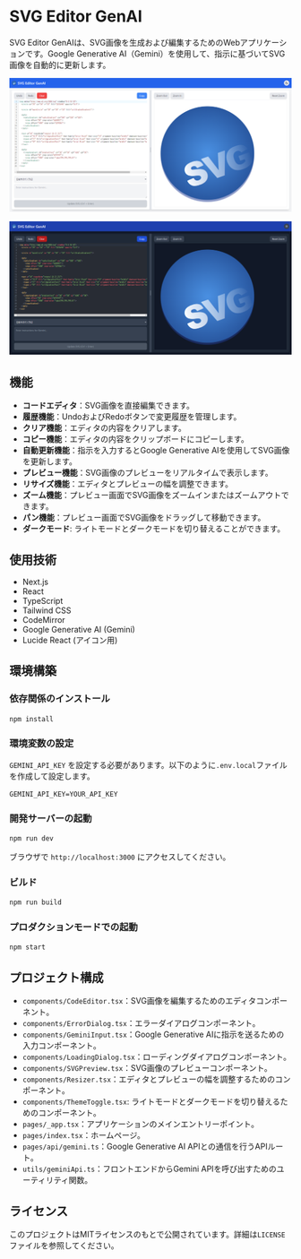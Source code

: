 # SVG Editor GenAI

SVG Editor GenAIは、SVG画像を生成および編集するためのWebアプリケーションです。Google Generative AI（Gemini）を使用して、指示に基づいてSVG画像を自動的に更新します。

![light_theme](/images/capture_light_theme.png)

![dark_theme](/images/capture_dark_theme.png)

## 機能

- **コードエディタ**：SVG画像を直接編集できます。
- **履歴機能**：UndoおよびRedoボタンで変更履歴を管理します。
- **クリア機能**：エディタの内容をクリアします。
- **コピー機能**：エディタの内容をクリップボードにコピーします。
- **自動更新機能**：指示を入力するとGoogle Generative AIを使用してSVG画像を更新します。
- **プレビュー機能**：SVG画像のプレビューをリアルタイムで表示します。
- **リサイズ機能**：エディタとプレビューの幅を調整できます。
- **ズーム機能**：プレビュー画面でSVG画像をズームインまたはズームアウトできます。
- **パン機能**：プレビュー画面でSVG画像をドラッグして移動できます。
- **ダークモード**: ライトモードとダークモードを切り替えることができます。

## 使用技術

- Next.js
- React
- TypeScript
- Tailwind CSS
- CodeMirror
- Google Generative AI (Gemini)
- Lucide React (アイコン用)

## 環境構築

### 依存関係のインストール

```bash
npm install
```

### 環境変数の設定

`GEMINI_API_KEY` を設定する必要があります。以下のように`.env.local`ファイルを作成して設定します。

```plaintext
GEMINI_API_KEY=YOUR_API_KEY
```

### 開発サーバーの起動

```bash
npm run dev
```

ブラウザで `http://localhost:3000` にアクセスしてください。

### ビルド

```bash
npm run build
```

### プロダクションモードでの起動

```bash
npm start
```

## プロジェクト構成

- `components/CodeEditor.tsx`：SVG画像を編集するためのエディタコンポーネント。
- `components/ErrorDialog.tsx`：エラーダイアログコンポーネント。
- `components/GeminiInput.tsx`：Google Generative AIに指示を送るための入力コンポーネント。
- `components/LoadingDialog.tsx`：ローディングダイアログコンポーネント。
- `components/SVGPreview.tsx`：SVG画像のプレビューコンポーネント。
- `components/Resizer.tsx`：エディタとプレビューの幅を調整するためのコンポーネント。
- `components/ThemeToggle.tsx`: ライトモードとダークモードを切り替えるためのコンポーネント。
- `pages/_app.tsx`：アプリケーションのメインエントリーポイント。
- `pages/index.tsx`：ホームページ。
- `pages/api/gemini.ts`：Google Generative AI APIとの通信を行うAPIルート。
- `utils/geminiApi.ts`：フロントエンドからGemini APIを呼び出すためのユーティリティ関数。

## ライセンス

このプロジェクトはMITライセンスのもとで公開されています。詳細は`LICENSE`ファイルを参照してください。
